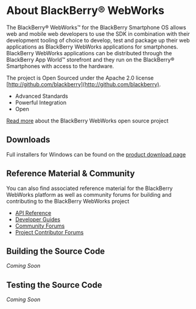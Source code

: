 # About BlackBerry&reg; WebWorks
The BlackBerry&reg; WebWorks&trade; for the BlackBerry Smartphone OS allows web and mobile web developers to use the SDK in combination with their development 
tooling of choice to develop, test and package up their web applications as BlackBerry WebWorks applications for smartphones. 
BlackBerry WebWorks applications can be distributed through the BlackBerry App World&trade; storefront and they run on the BlackBerry&reg; Smartphones 
with access to the hardware.

The project is Open Sourced under the Apache 2.0 license [http://github.com/blackberry](http://github.com/blackberry).

* Advanced Standards
* Powerful Integration
* Open
 
[Read more](https://github.com/blackberry/WebWorks/wiki) about the BlackBerry WebWorks open source project

## Downloads
Full installers for Windows can be found on the [product download page](http://us.blackberry.com/developers/browserdev/widgetsdk.jsp)

## Reference Material &amp; Community
You can also find associated reference material for the BlackBerry WebWorks platform as well as community forums for building and contributing to the BlackBerry WebWorks project

* [API Reference](http://www.blackberry.com/developers/docs/widgetapi/)
* [Developer Guides](http://docs.blackberry.com/en/developers/subcategories/?userType=21&category=BlackBerry+Widgets&subCategory=BlackBerry+Widget+Development+Guides)
* [Community Forums](http://supportforums.blackberry.com/t5/Web-Development/bd-p/browser_dev)
* [Project Contributor Forums](http://supportforums.blackberry.com/t5/BlackBerry-WebWorks/bd-p/ww_con)

## Building the Source Code
*Coming Soon*

## Testing the Source Code
*Coming Soon*